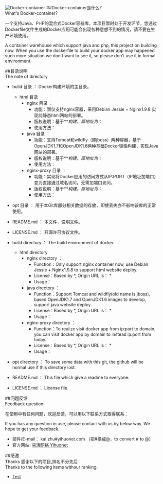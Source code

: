![Docker-container](opt/Docker-container.jpg)
##Docker-container是什么?  
What's Docker-container?

  
一个支持Java、PHP的混合式Docker容器库，本项目暂时处于开发环节，您通过Dockerfile文件生成的Docker应用可能会出现各种意想不到的情况，请不要在生产环境使用。
  
A container warehouse which support java and php, this project on building now. When you use the dockerfile to build your docker app may happened such more situation we don't want to see it, so please don't use it in formal environment.


  
  
##目录说明  
The note of directory

* build 目录 ： Docker构建环境的主目录。
    * html 目录 
        * nginx 目录 ：
            * 功能：暂仅支持nginx容器，采用Debian Jessie + Nginx1.9.8 实现纯静态html网站的部署。
            * 版权说明：基于***构建，原地址为：*
            * 使用方法：
        * java 目录 ：
            * 功能：支持Tomcat和wildfly（即jboss）两种容器，基于OpenJDK1.7和OpenJDK1.6两种基础Docker镜像构建，实现Java网站的部署。 
            * 版权说明：基于***构建，原地址为：*
    		* 使用方法：
        * nginx-proxy 目录 ：
            * 功能：实现将Docker应用的访问方式从IP:PORT（IP地址加端口）变为直接通过域名访问，无需加端口访问。
			* 版权说明：基于***构建，原地址为：*
			* 使用方法：
* opt 目录 ： 用于本Git库部分相关数据的存放，即使丢失亦不影响该库的正常使用。
* README.md ： 本文件，说明文件。
* LICENSE.md ： 开源许可协议文件。
      
      
    
	
* build directory ： The build environment of docker.
    * html directory 
        * nginx directory ：
            * Function：Only support nginx container now, use Debian Jessie + Nginx1.9.8 to support html website deploy.
            * License：Based by *, Origin URL is： *
            * Usage：
        * java directory ：
            * Function：Support Tomcat and wildfly(old name is jboss), based OpenJDK1.7 and OpenJDK1.6 images to develop, support java website deploy. 
            * License：Based by *, Origin URL is： *
    		* Usage：
        * nginx-proxy directory ：
            * Function：To realize visit docker app from ip:port to domain, you can visit docker app by domain to instead ip:port from today.
			* License：Based by *, Origin URL is： *
			* Usage：
* opt directory ： To save some data with this git, the github will be normal use if this directory lost.
* README.md ： This file which give a readme to everyone.
* LICENSE.md ： License file.	

  
  
##问题反馈  
Feedback question  

在使用中有任何问题，欢迎反馈，可以用以下联系方式取得联系：  
  
If you has any question in use, please contact with us by below way. We hope to get your feedback.

* 邮件/E-mail： kai.zhu#yihuonet.com （把#换成@，to convert # to @）
* 官方网站: [易活网络 Yihuonet](http://www.yihuonet.com)

  
  
##感激  
Thanks
感谢以下的项目,排名不分先后  
Thanks to the following items withour ranking.

* [Test](http://www.example.com/) 

